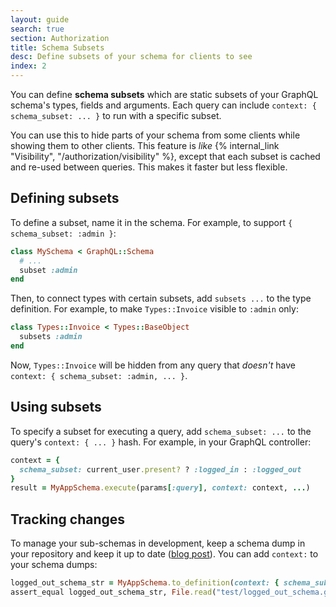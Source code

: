 ```yaml
---
layout: guide
search: true
section: Authorization
title: Schema Subsets
desc: Define subsets of your schema for clients to see
index: 2
---
```


You can define **schema subsets** which are static subsets of your GraphQL schema's types, fields and arguments. Each query can include `context: { schema_subset: ... }` to run with a specific subset.

You can use this to hide parts of your schema from some clients while showing them to other clients. This feature is _like_ {% internal_link "Visibility", "/authorization/visibility" %}, except that each subset is cached and re-used between queries. This makes it faster but less flexible.

## Defining subsets

To define a subset, name it in the schema. For example, to support `{ schema_subset: :admin }`:

```ruby
class MySchema < GraphQL::Schema
  # ...
  subset :admin
end
```

Then, to connect types with certain subsets, add `subsets ...` to the type definition. For example, to make `Types::Invoice` visible to `:admin` only:

```ruby
class Types::Invoice < Types::BaseObject
  subsets :admin
end
```

Now, `Types::Invoice` will be hidden from any query that _doesn't_ have `context: { schema_subset: :admin, ... }`.

## Using subsets

To specify a subset for executing a query, add `schema_subset: ...` to the query's `context: { ... }` hash. For example, in your GraphQL controller:

```ruby
context = {
  schema_subset: current_user.present? ? :logged_in : :logged_out
}
result = MyAppSchema.execute(params[:query], context: context, ...)
```

## Tracking changes

To manage your sub-schemas in development, keep a schema dump in your repository and keep it up to date ([blog post](https://rmosolgo.github.io/ruby/graphql/2017/03/16/tracking-schema-changes-with-graphql-ruby.html)). You can add `context:` to your schema dumps:

```ruby
logged_out_schema_str = MyAppSchema.to_definition(context: { schema_subset: :logged_out })
assert_equal logged_out_schema_str, File.read("test/logged_out_schema.graphql"), "The schema dump is up-to-date"
```

